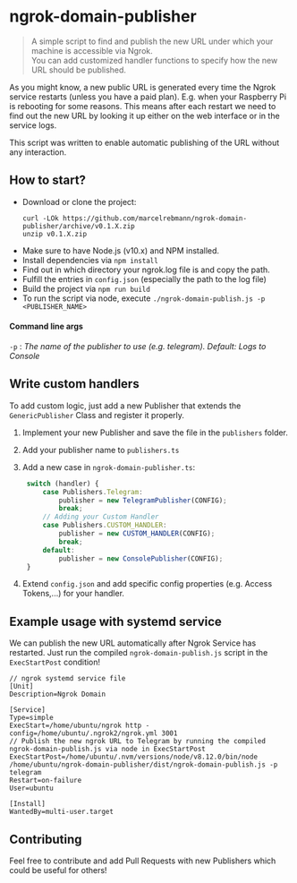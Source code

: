 # ngrok-domain-publisher

>A simple script to find and publish the new URL under which your machine is accessible via Ngrok.<br>
>You can add customized handler functions to specify how the new URL should be published.

As you might know, a new public URL is generated every time the Ngrok service restarts (unless you have a paid plan).
E.g. when your Raspberry Pi is rebooting for some reasons.
This means after each restart we need to find out the new URL by looking it up either on the web interface or in the service logs.

This script was written to enable automatic publishing of the URL without any interaction. 

## How to start?
* Download or clone the project:
  ```
  curl -LOk https://github.com/marcelrebmann/ngrok-domain-publisher/archive/v0.1.X.zip
  unzip v0.1.X.zip
  ```
* Make sure to have Node.js (v10.x) and NPM installed.
* Install dependencies via `npm install`
* Find out in which directory your ngrok.log file is and copy the path.
* Fulfill the entries in `config.json` (especially the path to the log file)
* Build the project via `npm run build`
* To run the script via node, execute `./ngrok-domain-publish.js -p <PUBLISHER_NAME>`

#### Command line args
`-p`  : *The name of the publisher to use (e.g. telegram). Default: Logs to Console*

## Write custom handlers
To add custom logic, just add a new Publisher that extends the `GenericPublisher` Class and register it properly.

1. Implement your new Publisher and save the file in the `publishers` folder.
2. Add your publisher name to `publishers.ts`
3. Add a new case in `ngrok-domain-publisher.ts`:
   ``` typescript
    switch (handler) {
        case Publishers.Telegram:
            publisher = new TelegramPublisher(CONFIG);
            break;
        // Adding your Custom Handler
        case Publishers.CUSTOM_HANDLER:
            publisher = new CUSTOM_HANDLER(CONFIG);
            break;
        default:
            publisher = new ConsolePublisher(CONFIG);
    }
    ```

4. Extend `config.json` and add specific config properties (e.g. Access Tokens,...) for your handler. 

## Example usage with systemd service
We can publish the new URL automatically after Ngrok Service has restarted.
Just run the compiled `ngrok-domain-publish.js` script in the `ExecStartPost` condition!
```
// ngrok systemd service file
[Unit]
Description=Ngrok Domain

[Service]
Type=simple
ExecStart=/home/ubuntu/ngrok http -config=/home/ubuntu/.ngrok2/ngrok.yml 3001
// Publish the new ngrok URL to Telegram by running the compiled ngrok-domain-publish.js via node in ExecStartPost
ExecStartPost=/home/ubuntu/.nvm/versions/node/v8.12.0/bin/node /home/ubuntu/ngrok-domain-publisher/dist/ngrok-domain-publish.js -p telegram
Restart=on-failure
User=ubuntu

[Install]
WantedBy=multi-user.target
```

## Contributing
Feel free to contribute and add Pull Requests with new Publishers which could be useful for others!
